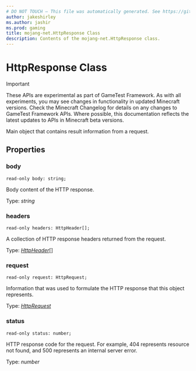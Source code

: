 ```yaml
---
# DO NOT TOUCH — This file was automatically generated. See https://github.com/Mojang/MinecraftScriptingApiDocsGenerator to modify descriptions, examples, etc.
author: jakeshirley
ms.author: jashir
ms.prod: gaming
title: mojang-net.HttpResponse Class
description: Contents of the mojang-net.HttpResponse class.
---
```

# HttpResponse Class
>[!IMPORTANT]
>These APIs are experimental as part of GameTest Framework. As with all experiments, you may see changes in functionality in updated Minecraft versions. Check the Minecraft Changelog for details on any changes to GameTest Framework APIs. Where possible, this documentation reflects the latest updates to APIs in Minecraft beta versions.

Main object that contains result information from a request.

## Properties
### **body**
`read-only body: string;`

Body content of the HTTP response.

Type: *string*

### **headers**
`read-only headers: HttpHeader[];`

A collection of HTTP response headers returned from the request.

Type: [*HttpHeader*](HttpHeader.md)[]

### **request**
`read-only request: HttpRequest;`

Information that was used to formulate the HTTP response that this object represents.

Type: [*HttpRequest*](HttpRequest.md)

### **status**
`read-only status: number;`

HTTP response code for the request. For example, 404 represents resource not found, and 500 represents an internal server error.

Type: *number*

